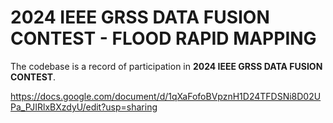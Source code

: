 # 2024 IEEE GRSS DATA FUSION CONTEST - FLOOD RAPID MAPPING

The codebase is a record of participation in **2024 IEEE GRSS DATA FUSION CONTEST**.

https://docs.google.com/document/d/1qXaFofoBVpznH1D24TFDSNi8D02UPa_PJIRlxBXzdyU/edit?usp=sharing
